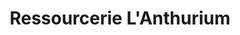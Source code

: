 ---
title: "Ressourcerie L'Anthurium"
url: /tracy-le-mont/ressourcerie-lanthurium/
shop: Kramladen
---